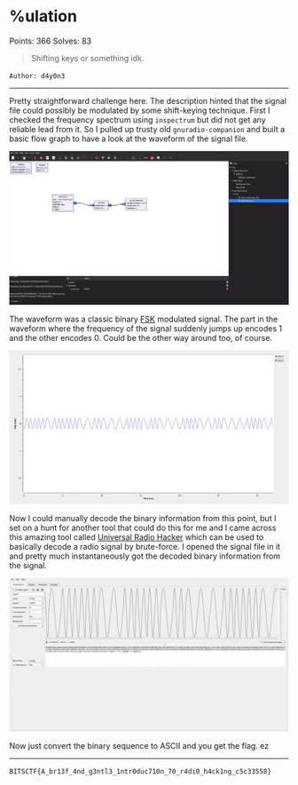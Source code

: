 # %ulation

Points: 366
Solves: 83

> Shifting keys or something idk.

`Author: d4y0n3`

---

Pretty straightforward challenge here. The description hinted that the signal file could possibly be modulated by some shift-keying technique. First I checked the frequency spectrum using `inspectrum` but did not get any reliable lead from it. So I pulled up trusty old `gnuradio-companion` and built a basic flow graph to have a look at the waveform of the signal file.

![flow_graph](./time_sink_graph.jpg)

The waveform was a classic binary [FSK](https://en.wikipedia.org/wiki/Frequency-shift_keying) modulated signal. The part in the waveform where the frequency of the signal suddenly jumps up encodes 1 and the other encodes 0. Could be the other way around too, of course.

![waveform](./spectrum.jpg)

Now I could manually decode the binary information from this point, but I set on a hunt for another tool that could do this for me and I came across this amazing tool called [Universal Radio Hacker](https://github.com/jopohl/urh) which can be used to basically decode a radio signal by brute-force. I opened the signal file in it and pretty much instantaneously got the decoded binary information from the signal.

![decoded](./urh_decoded.png)

Now just convert the binary sequence to ASCII and you get the flag. ez

---

```sh
BITSCTF{A_br13f_4nd_g3ntl3_1ntr0duc710n_70_r4di0_h4ck1ng_c5c33558}
```
